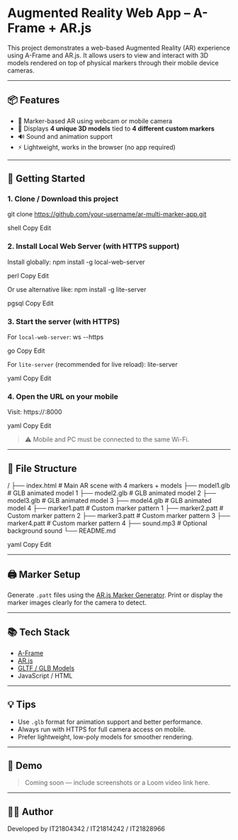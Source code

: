 # Augmented Reality Web App – A-Frame + AR.js

This project demonstrates a web-based Augmented Reality (AR) experience using A-Frame and AR.js. It allows users to view and interact with 3D models rendered on top of physical markers through their mobile device cameras.

---

## 📦 Features

- 📱 Marker-based AR using webcam or mobile camera
- 🎨 Displays **4 unique 3D models** tied to **4 different custom markers**
- 🔊 Sound and animation support
- ⚡ Lightweight, works in the browser (no app required)

---

## 🚀 Getting Started

### 1. Clone / Download this project

git clone https://github.com/your-username/ar-multi-marker-app.git

shell
Copy
Edit

### 2. Install Local Web Server (with HTTPS support)

Install globally:
npm install -g local-web-server

perl
Copy
Edit

Or use alternative like:
npm install -g lite-server

pgsql
Copy
Edit

### 3. Start the server (with HTTPS)

For `local-web-server`:
ws --https

go
Copy
Edit

For `lite-server` (recommended for live reload):
lite-server

yaml
Copy
Edit

### 4. Open the URL on your mobile

Visit:
https://<your-local-ip>:8000

yaml
Copy
Edit

> ⚠️ Mobile and PC must be connected to the same Wi-Fi.

---

## 📁 File Structure

/
├── index.html # Main AR scene with 4 markers + models
├── model1.glb # GLB animated model 1
├── model2.glb # GLB animated model 2
├── model3.glb # GLB animated model 3
├── model4.glb # GLB animated model 4
├── marker1.patt # Custom marker pattern 1
├── marker2.patt # Custom marker pattern 2
├── marker3.patt # Custom marker pattern 3
├── marker4.patt # Custom marker pattern 4
├── sound.mp3 # Optional background sound
└── README.md

yaml
Copy
Edit

---

## 🖨️ Marker Setup

Generate `.patt` files using the [AR.js Marker Generator](https://jeromeetienne.github.io/AR.js/three.js/examples/marker-training/examples/generator.html). Print or display the marker images clearly for the camera to detect.

---

## 📚 Tech Stack

- [A-Frame](https://aframe.io)
- [AR.js](https://github.com/AR-js-org/AR.js)
- [GLTF / GLB Models](https://github.com/KhronosGroup/glTF)
- JavaScript / HTML

---

## 💡 Tips

- Use `.glb` format for animation support and better performance.
- Always run with HTTPS for full camera access on mobile.
- Prefer lightweight, low-poly models for smoother rendering.

---

## 📸 Demo

> Coming soon — include screenshots or a Loom video link here.

---

## 🧑‍💻 Author

Developed by IT21804342 / IT21814242 / IT21828966
